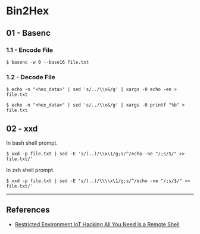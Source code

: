 # Bin2Hex

## 01 - Basenc

### 1.1 - Encode File

```
$ basenc -w 0 --base16 file.txt
```

### 1.2 - Decode File

```
$ echo -n "<hex_data>" | sed 's/../\\x&/g' | xargs -0 echo -en > file.txt

$ echo -n "<hex_data>" | sed 's/../\\x&/g' | xargs -0 printf "%b" > file.txt
```

## 02 - xxd

In bash shell prompt.

```
$ xxd -p file.txt | sed -E 's/(..)/\\x\1/g;s/^/echo -ne "/;s/$/" >> file.txt/'
```

In zsh shell prompt.

```
$ xxd -p file.txt | sed -E 's/(..)/\\\\x\1/g;s/^/echo -ne "/;s/$/" >> file.txt/'
```

---
## References

- [Restricted Environment IoT Hacking All You Need Is a Remote Shell](https://cujo.com/restricted-environment-iot-hacking-all-you-need-is-a-remote-shell/)